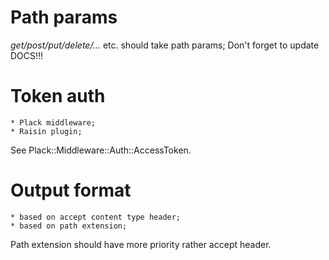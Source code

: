 Path params
===========
_get/post/put/delete/..._ etc. should take path params;
Don't forget to update DOCS!!!


Token auth
==========
    * Plack middleware;
    * Raisin plugin;

See Plack::Middleware::Auth::AccessToken.


Output format
=============
    * based on accept content type header;
    * based on path extension;
Path extension should have more priority rather accept header.

